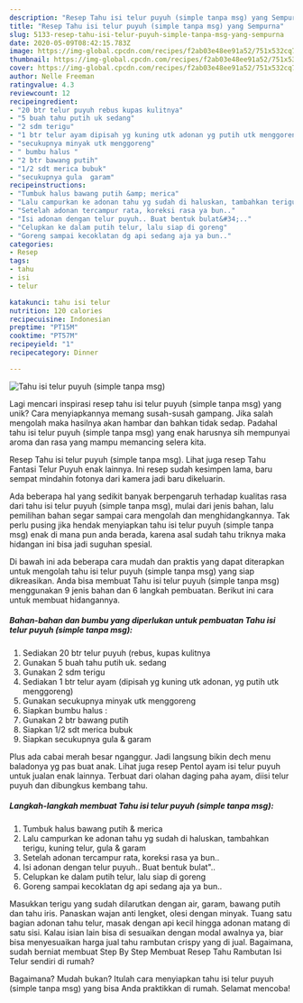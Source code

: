 ```yaml
---
description: "Resep Tahu isi telur puyuh (simple tanpa msg) yang Sempurna"
title: "Resep Tahu isi telur puyuh (simple tanpa msg) yang Sempurna"
slug: 5133-resep-tahu-isi-telur-puyuh-simple-tanpa-msg-yang-sempurna
date: 2020-05-09T08:42:15.783Z
image: https://img-global.cpcdn.com/recipes/f2ab03e48ee91a52/751x532cq70/tahu-isi-telur-puyuh-simple-tanpa-msg-foto-resep-utama.jpg
thumbnail: https://img-global.cpcdn.com/recipes/f2ab03e48ee91a52/751x532cq70/tahu-isi-telur-puyuh-simple-tanpa-msg-foto-resep-utama.jpg
cover: https://img-global.cpcdn.com/recipes/f2ab03e48ee91a52/751x532cq70/tahu-isi-telur-puyuh-simple-tanpa-msg-foto-resep-utama.jpg
author: Nelle Freeman
ratingvalue: 4.3
reviewcount: 12
recipeingredient:
- "20 btr telur puyuh rebus kupas kulitnya"
- "5 buah tahu putih uk sedang"
- "2 sdm terigu"
- "1 btr telur ayam dipisah yg kuning utk adonan yg putih utk menggoreng"
- "secukupnya minyak utk menggoreng"
- " bumbu halus "
- "2 btr bawang putih"
- "1/2 sdt merica bubuk"
- "secukupnya gula  garam"
recipeinstructions:
- "Tumbuk halus bawang putih &amp; merica"
- "Lalu campurkan ke adonan tahu yg sudah di haluskan, tambahkan terigu, kuning telur, gula &amp; garam"
- "Setelah adonan tercampur rata, koreksi rasa ya bun.."
- "Isi adonan dengan telur puyuh.. Buat bentuk bulat&#34;.."
- "Celupkan ke dalam putih telur, lalu siap di goreng"
- "Goreng sampai kecoklatan dg api sedang aja ya bun.."
categories:
- Resep
tags:
- tahu
- isi
- telur

katakunci: tahu isi telur 
nutrition: 120 calories
recipecuisine: Indonesian
preptime: "PT15M"
cooktime: "PT57M"
recipeyield: "1"
recipecategory: Dinner

---
```



![Tahu isi telur puyuh (simple tanpa msg)](https://img-global.cpcdn.com/recipes/f2ab03e48ee91a52/751x532cq70/tahu-isi-telur-puyuh-simple-tanpa-msg-foto-resep-utama.jpg)

Lagi mencari inspirasi resep tahu isi telur puyuh (simple tanpa msg) yang unik? Cara menyiapkannya memang susah-susah gampang. Jika salah mengolah maka hasilnya akan hambar dan bahkan tidak sedap. Padahal tahu isi telur puyuh (simple tanpa msg) yang enak harusnya sih mempunyai aroma dan rasa yang mampu memancing selera kita.

Resep Tahu isi telur puyuh (simple tanpa msg). Lihat juga resep Tahu Fantasi Telur Puyuh enak lainnya. Ini resep sudah kesimpen lama, baru sempat mindahin fotonya dari kamera jadi baru dikeluarin.

Ada beberapa hal yang sedikit banyak berpengaruh terhadap kualitas rasa dari tahu isi telur puyuh (simple tanpa msg), mulai dari jenis bahan, lalu pemilihan bahan segar sampai cara mengolah dan menghidangkannya. Tak perlu pusing jika hendak menyiapkan tahu isi telur puyuh (simple tanpa msg) enak di mana pun anda berada, karena asal sudah tahu triknya maka hidangan ini bisa jadi suguhan spesial.


Di bawah ini ada beberapa cara mudah dan praktis yang dapat diterapkan untuk mengolah tahu isi telur puyuh (simple tanpa msg) yang siap dikreasikan. Anda bisa membuat Tahu isi telur puyuh (simple tanpa msg) menggunakan 9 jenis bahan dan 6 langkah pembuatan. Berikut ini cara untuk membuat hidangannya.

<!--inarticleads1-->

##### Bahan-bahan dan bumbu yang diperlukan untuk pembuatan Tahu isi telur puyuh (simple tanpa msg):

1. Sediakan 20 btr telur puyuh (rebus, kupas kulitnya
1. Gunakan 5 buah tahu putih uk. sedang
1. Gunakan 2 sdm terigu
1. Sediakan 1 btr telur ayam (dipisah yg kuning utk adonan, yg putih utk menggoreng)
1. Gunakan secukupnya minyak utk menggoreng
1. Siapkan  bumbu halus :
1. Gunakan 2 btr bawang putih
1. Siapkan 1/2 sdt merica bubuk
1. Siapkan secukupnya gula &amp; garam


Plus ada cabai merah besar nganggur. Jadi langsung bikin dech menu baladonya yg pas buat anak. Lihat juga resep Pentol ayam isi telur puyuh untuk jualan enak lainnya. Terbuat dari olahan daging paha ayam, diisi telur puyuh dan dibungkus kembang tahu. 

<!--inarticleads2-->

##### Langkah-langkah membuat Tahu isi telur puyuh (simple tanpa msg):

1. Tumbuk halus bawang putih &amp; merica
1. Lalu campurkan ke adonan tahu yg sudah di haluskan, tambahkan terigu, kuning telur, gula &amp; garam
1. Setelah adonan tercampur rata, koreksi rasa ya bun..
1. Isi adonan dengan telur puyuh.. Buat bentuk bulat&#34;..
1. Celupkan ke dalam putih telur, lalu siap di goreng
1. Goreng sampai kecoklatan dg api sedang aja ya bun..


Masukkan terigu yang sudah dilarutkan dengan air, garam, bawang putih dan tahu iris. Panaskan wajan anti lengket, olesi dengan minyak. Tuang satu bagian adonan tahu telur, masak dengan api kecil hingga adonan matang di satu sisi. Kalau isian lain bisa di sesuaikan dengan modal awalnya ya, biar bisa menyesuaikan harga jual tahu rambutan crispy yang di jual. Bagaimana, sudah berniat membuat Step By Step Membuat Resep Tahu Rambutan Isi Telur sendiri di rumah? 

Bagaimana? Mudah bukan? Itulah cara menyiapkan tahu isi telur puyuh (simple tanpa msg) yang bisa Anda praktikkan di rumah. Selamat mencoba!
